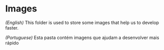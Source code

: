 # Images

_(English)_
This folder is used to store some images that help us to develop faster.

_(Portuguese)_
Esta pasta contém imagens que ajudam a desenvolver mais rápido
